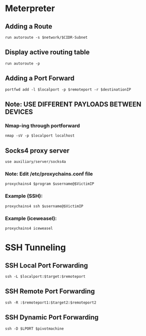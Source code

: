 # Meterpreter

## Adding a Route

``` run autoroute -s $network/$CIDR-Subnet ```

## Display active routing table

``` run autoroute -p ```

## Adding a Port Forward

``` portfwd add -l $localport -p $remoteport -r $destinationIP ```

## Note: USE DIFFERENT PAYLOADS BETWEEN DEVICES

### Nmap-ing through portforward

``` nmap -sV -p $localport localhost ```

## Socks4 proxy server

``` use auxiliary/server/socks4a ```
### Note: Edit /etc/proxychains.conf file

```proxychains4 $program $username@$VictimIP```

### Example (SSH):
```proxychains4 ssh $username@$VictimIP```

### Example (iceweasel):
```proxychains4 iceweasel```

# SSH Tunneling

## SSH Local Port Forwarding
```ssh -L $localport:$target:$remoteport```

## SSH Remote Port Forwarding
```ssh -R :$remoteport1:$target2:$remoteport2```

## SSH Dynamic Port Forwarding
```ssh -D $LPORT $pivotmachine```
